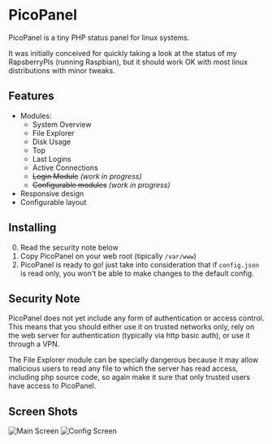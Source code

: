 PicoPanel
=========

PicoPanel is a tiny PHP status panel for linux systems. 

It was initially conceived for quickly taking a look at the status of my RapsberryPIs (running Raspbian), but it should work OK with most linux distributions with minor tweaks.

Features
--------
  - Modules:
    - System Overview
    - File Explorer
    - Disk Usage
    - Top
    - Last Logins
    - Active Connections
    - ~~Login Module~~ _(work in progress)_
    - ~~Configurable modules~~ _(work in progress)_
  - Responsive design
  - Configurable layout

Installing
----------
  0. Read the security note below
  1. Copy PicoPanel on your web root (tipically ```/var/www```) 
  2. PicoPanel is ready to go! just take into consideration that if ```config.json``` is read only, you won't be able to make changes to the default config.


Security Note
--------------
PicoPanel does not yet include any form of authentication or access control. This means that you should either use it on trusted networks only, rely on the web server for authentication (typically via http basic auth), or use it through a VPN.

The File Explorer module can be specially dangerous because it may allow malicious users to read any file to which the server has read access, including php source code, so again make it sure that only trusted users have access to PicoPanel.

Screen Shots
------------
![Main Screen](http://i.imgur.com/weNo5Ac.png)
![Config Screen](http://i.imgur.com/OwxcmuL.png)
